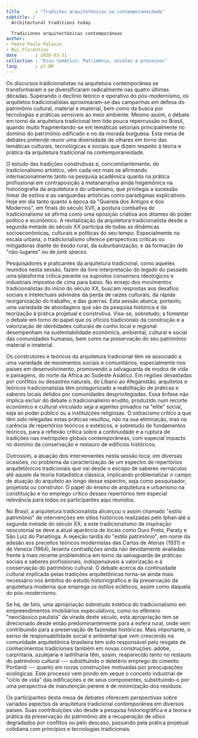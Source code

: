 ```yaml
---
title      : "Tradições arquitetônicas na contemporaneidade"
subtitle: |
  Architectural traditions today

  Tradiciones arquitectónicas contemporáneas
author:
- Pedro Paulo Palazzo
- Rui Florentino
date       : 2020-03-31
collection : "Eixo temático: Patrimônio, escalas e processos"
lang       : pt-BR
---
```


Os discursos tradicionalistas na arquitetura contemporânea se
transformaram e se diversificaram radicalmente nas quatro últimas
décadas. Superando o declínio teórico e operativo do pós-modernismo, os
arquitetos tradicionalistas aproximaram-se das campanhas em defesa do
patrimônio cultural, material e imaterial, bem como da busca por
tecnologias e práticas sensíveis ao meio ambiente. Mesmo assim, o debate
em torno da arquitetura tradicional tem tido pouca repercussão no
Brasil, quando muito fragmentando-se em temáticas setoriais
principalmente no domínio do patrimônio edificado e no da morada
burguesa. Esta mesa de debates pretende reunir uma diversidade de
olhares em torno das temáticas culturais, tecnológicas e sociais que
dizem respeito à teoria e prática da arquitetura tradicional na
contemporaneidade.

O estudo das tradições construtivas e, concomitantemente, do
tradicionalismo artístico, vêm cada vez mais se afirmando
internacionalmente tanto na pesquisa acadêmica quanto na prática
profissional em contraposição à metanarrativa ainda hegemônica na
historiografia da arquitetura e do urbanismo, que privilegia a sucessão
linear de estilos e as vanguardas artísticas como paradigmas
explicativos. Hoje em dia tanto quanto à época da "Querela dos Antigos e
dos Modernos", em finais do século XVII, a postura combativa do
tradicionalismo se afirma como uma oposição criativa aos ditames do
poder político e econômico. A revitalização da arquitetura
tradicionalista desde a segunda metade do século XX participa de todas
as dinâmicas socioeconômicas, culturais e políticas do seu tempo.
Especialmente na escala urbana, o tradicionalismo oferece perspectivas
críticas ou mitigadoras diante do êxodo rural, da suburbanização, e da
formação de "não-lugares" ou de *junk spaces.*

Pesquisadores e praticantes da arquitetura tradicional, como aqueles
reunidos nesta sessão, fazem da livre interpretação do legado do passado
uma plataforma crítica perante os supostos consensos ideológicos e
industriais impostos de cima para baixo. No ensejo dos movimentos
tradicionalistas do início do século XX, buscam respostas aos desafios
sociais e intelectuais advindos da perda de raízes culturais, da rápida
reorganização do trabalho, e das guerras. Esta sessão abarca, portanto,
uma variedade de abordagens que vão da pesquisa histórica e da
teorização à prática projetual e construtiva. Visa-se, sobretudo, a
fomentar o debate em torno do papel que os ofícios tradicionais da
construção e a valorização de identidades culturais de cunho local e
regional desempenham na sustentabilidade econômica, ambiental, cultural
e social das comunidades humanas, bem como na preservação do seu
patrimônio material e imaterial.

Os construtores e teóricos da arquitetura tradicional têm se associado a
uma variedade de movimentos sociais e comunitários, especialmente nos
países em desenvolvimento, promovendo a salvaguarda de modos de vida e
paisagens, do norte da África ao Sudeste Asiático. Em regiões devastadas
por conflitos ou desastres naturais, do Líbano ao Afeganistão,
arquitetos e teóricos tradicionalistas têm protagonizado a reabilitação
de práticas e saberes locais detidos por comunidades desprivilegiadas.
Essa ênfase não implica excluir do debate o tradicionalismo erudito,
produzido num recorte econômico e cultural vinculado seja a agentes
privados na "elite" social, seja ao poder público ou a instituições
religiosas. O ostracismo crítico a que têm sido relegadas estas práticas
resultou, não na sua eliminação, mas na carência de repertórios teóricos
e estéticos, e sobretudo de fundamentos teóricos, para a reflexão
crítica sobre a continuidade e a ruptura de tradições nas metrópoles
globais contemporâneas, com especial impacto no domínio da conservação e
restauro de edifícios históricos.

Outrossim, a atuação dos intervenientes nesta sessão toca, em diversas
ocasiões, no problema da caracterização de um espectro de repertórios
arquitetônicos tradicionais que vai desde o escopo de saberes vernáculos
até aquele da teoria tratadística clássica, implicando problematizar o
campo de atuação do arquiteto ao longo desse espectro, seja como
pesquisador, projetista ou construtor. O papel do ensino de arquitetura
e urbanismo na constituição e no emprego crítico desses repertórios tem
especial relevância para todos os participantes aqui reunidos.

No Brasil, a arquitetura tradicionalista alicerçou o assim chamado
"estilo patrimônio" de intervenções em sítios históricos realizadas pelo
Iphan até a segunda metade do século XX; a este tradicionalismo de
inspiração neocolonial se deve a atual aparência de locais como Ouro
Preto, Paraty e São Luiz do Paraitinga. A rejeição tardia do "estilo
patrimônio", em nome da adesão aos preceitos teóricos modernistas das
Cartas de Atenas (1931) e de Veneza (1964), levanta contradições ainda
não devidamente avaliadas frente à mais recente problemática em torno da
salvaguarda de práticas sociais e saberes profissionais, indispensáveis
à valorização e à conservação do patrimônio cultural. O debate acerca da
continuidade cultural implicada pelas tradições arquitetônicas torna-se
ainda mais necessário nos âmbitos do estudo historiográfico e da
preservação da arquitetura moderna que emprega os estilos ecléticos,
assim como daquela do pós-modernismo.

Se há, de fato, uma apropriação sobretudo estética do tradicionalismo em
empreendimentos imobiliários especulativos, como no efêmero "neoclássico
paulista" da virada deste século, esta apropriação tem se direcionado
desde então predominantemente para a esfera rural, onde vem contribuindo
para a preservação de fazendas históricas. Mais importante, o senso de
responsabilidade social e ambiental que vem crescendo na comunidade
arquitetônica brasileira tem sido responsável pelo resgate de
conhecimentos tradicionais também em novas construções: adobe,
carpintaria, azulejaria e ladrilharia têm, assim, reaparecido tanto no
restauro do patrimônio cultural --- substituindo o deletério emprego do
cimento Portland --- quanto em novas construções motivadas por
preocupações ecológicas. Este processo vem pondo em xeque o conceito
industrial de "ciclo de vida" das edificações e de seus componentes,
substituindo-o por uma perspectiva de manutenção perene e de minimização
dos resíduos.

Os participantes desta mesa de debates oferecem perspectivas sobre
variados aspectos da arquitetura tradicional contemporânea em diversos
países. Suas contribuições vão desde a pesquisa historiográfica e a
teoria e prática da preservação do patrimônio até a recuperação de
sítios degradados por conflitos ou pelo descaso, passando pela prática
projetual cotidiana com princípios e tecnologias tradicionais.

